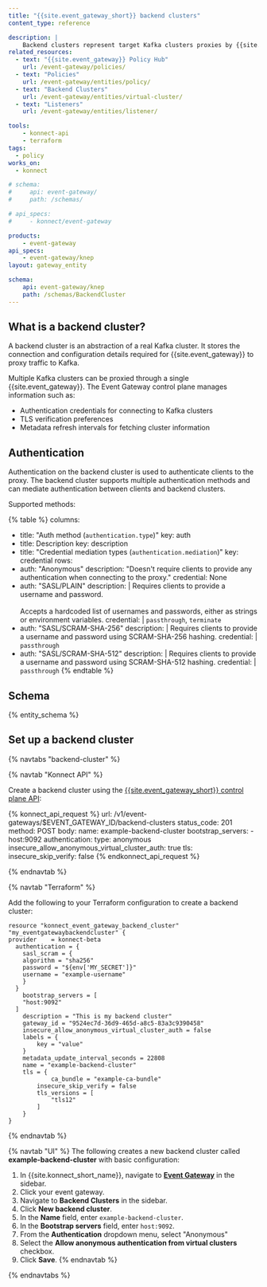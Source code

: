 ```yaml
---
title: "{{site.event_gateway_short}} backend clusters"
content_type: reference

description: |
    Backend clusters represent target Kafka clusters proxies by {{site.event_gateway}}.
related_resources:
  - text: "{{site.event_gateway}} Policy Hub"
    url: /event-gateway/policies/
  - text: "Policies"
    url: /event-gateway/entities/policy/
  - text: "Backend Clusters"
    url: /event-gateway/entities/virtual-cluster/
  - text: "Listeners"
    url: /event-gateway/entities/listener/

tools:
    - konnect-api
    - terraform
tags: 
  - policy
works_on:
  - konnect

# schema:
#     api: event-gateway/
#     path: /schemas/

# api_specs:
#     - konnect/event-gateway

products:
    - event-gateway
api_specs:
    - event-gateway/knep
layout: gateway_entity

schema:
    api: event-gateway/knep
    path: /schemas/BackendCluster
---
```


## What is a backend cluster?

A backend cluster is an abstraction of a real Kafka cluster. It stores the connection and configuration details required for {{site.event_gateway}} to proxy traffic to Kafka.

Multiple Kafka clusters can be proxied through a single {{site.event_gateway}}. The Event Gateway control plane manages information such as:

* Authentication credentials for connecting to Kafka clusters
* TLS verification preferences
* Metadata refresh intervals for fetching cluster information

## Authentication

Authentication on the backend cluster is used to authenticate clients to the proxy. 
The backend cluster supports multiple authentication methods and can mediate authentication between clients and backend clusters.

Supported methods:

{% table %}
columns:
  - title: "Auth method (`authentication.type`)"
    key: auth
  - title: Description
    key: description
  - title: "Credential mediation types (`authentication.mediation`)"
    key: credential
rows:
  - auth: "Anonymous"
    description: "Doesn't require clients to provide any authentication when connecting to the proxy."
    credential: None
  - auth: "SASL/PLAIN"
    description: |
      Requires clients to provide a username and password.
      <br><br>
      Accepts a hardcoded list of usernames and passwords, either as strings or environment variables.
    credential: |
      `passthrough`, `terminate`
  - auth: "SASL/SCRAM-SHA-256"
    description: |
      Requires clients to provide a username and password using SCRAM-SHA-256 hashing.
    credential: |
      `passthrough` 
  - auth: "SASL/SCRAM-SHA-512"
    description: |
      Requires clients to provide a username and password using SCRAM-SHA-512 hashing.
    credential: |
      `passthrough`
{% endtable %}


## Schema

{% entity_schema %}

## Set up a backend cluster

{% navtabs "backend-cluster" %}

{% navtab "Konnect API" %}

Create a backend cluster using the [{{site.event_gateway_short}} control plane API](/):

<!--vale off-->
{% konnect_api_request %}
url: /v1/event-gateways/$EVENT_GATEWAY_ID/backend-clusters
status_code: 201
method: POST
body:
  name: example-backend-cluster
  bootstrap_servers:
    - host:9092
  authentication:
    type: anonymous
  insecure_allow_anonymous_virtual_cluster_auth: true
  tls:
    insecure_skip_verify: false
{% endkonnect_api_request %}
<!--vale on-->

{% endnavtab %}

{% navtab "Terraform" %}

Add the following to your Terraform configuration to create a backend cluster:

```hcl
resource "konnect_event_gateway_backend_cluster" "my_eventgatewaybackendcluster" {
provider    = konnect-beta
  authentication = {
    sasl_scram = {
    algorithm = "sha256"
    password = "${env['MY_SECRET']}"
    username = "example-username"
    }
  }
    bootstrap_servers = [
    "host:9092"
  ]
    description = "This is my backend cluster"
    gateway_id = "9524ec7d-36d9-465d-a8c5-83a3c9390458"
    insecure_allow_anonymous_virtual_cluster_auth = false
    labels = {
        key = "value"
    }
    metadata_update_interval_seconds = 22808
    name = "example-backend-cluster"
    tls = {
            ca_bundle = "example-ca-bundle"
        insecure_skip_verify = false
        tls_versions = [
            "tls12"
        ]
    }
}
```

{% endnavtab %}

{% navtab "UI" %}
The following creates a new backend cluster called **example-backend-cluster** with basic configuration:
1. In {{site.konnect_short_name}}, navigate to [**Event Gateway**](https://cloud.konghq.com/event-gateway/) in the sidebar.
1. Click your event gateway.
1. Navigate to **Backend Clusters** in the sidebar.
1. Click **New backend cluster**.
1. In the **Name** field, enter `example-backend-cluster`.
1. In the **Bootstrap servers** field, enter `host:9092`.
1. From the **Authentication** dropdown menu, select "Anonymous"
1. Select the **Allow anonymous authentication from virtual clusters** checkbox.
1. Click **Save**.
{% endnavtab %}

{% endnavtabs %}